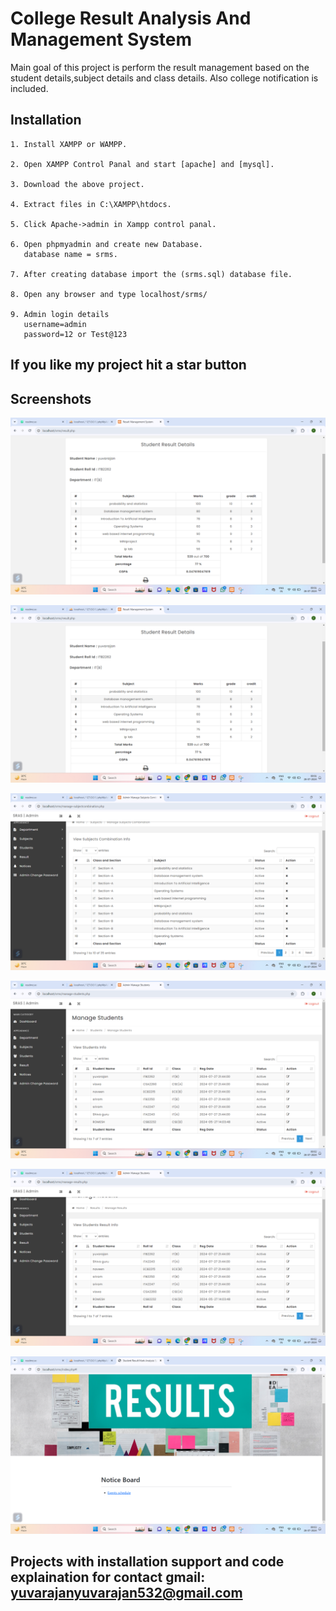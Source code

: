
# College Result Analysis And Management System

Main goal of this project is perform the result management based on the student details,subject details and class details.
Also college notification is included.


## Installation

    1. Install XAMPP or WAMPP.

    2. Open XAMPP Control Panal and start [apache] and [mysql].

    3. Download the above project.

    4. Extract files in C:\XAMPP\htdocs.

    5. Click Apache->admin in Xampp control panal.
    
    6. Open phpmyadmin and create new Database.
       database name = srms.

    7. After creating database import the (srms.sql) database file.
 
    8. Open any browser and type localhost/srms/

    9. Admin login details
       username=admin
       password=12 or Test@123
## If you like my project hit a star button

   
## Screenshots

![App Screenshot](https://github.com/yuvarajan-s-16/College-Result-Analysis-And-Management-System/blob/main/Screenshots/Screenshot%20(10).png?raw=true)


![App Screenshot](https://github.com/yuvarajan-s-16/College-Result-Analysis-And-Management-System/blob/main/Screenshots/Screenshot%20(10).png?raw=true)



![App Screenshot](https://github.com/yuvarajan-s-16/College-Result-Analysis-And-Management-System/blob/main/Screenshot%20(17).png?raw=true)

![App Screenshot](https://github.com/yuvarajan-s-16/College-Result-Analysis-And-Management-System/blob/main/Screenshot%20(19).png?raw=true)

![App Screenshot](https://github.com/yuvarajan-s-16/College-Result-Analysis-And-Management-System/blob/main/Screenshot%20(21).png?raw=true)

![App Screenshot](https://github.com/yuvarajan-s-16/College-Result-Analysis-And-Management-System/blob/main/Screenshot%20(25).png?raw=true)



## Projects with installation support and code explaination for contact gmail: yuvarajanyuvarajan532@gmail.com

